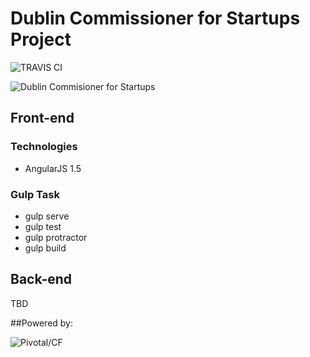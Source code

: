 # Dublin Commissioner for Startups Project

![TRAVIS CI](https://travis-ci.org/databasedsc/database-dsc.svg?branch=master)

![Dublin Commisioner for Startups](https://fbcdn-sphotos-b-a.akamaihd.net/hphotos-ak-xpl1/v/t1.0-9/11140284_1509683702666953_7257968044063040992_n.png?oh=1594bb0d91ce03acc8e176d142bfa3d3&oe=5727B41F&__gda__=1462375611_184907b159884c9bd789788e72c4b8e2)



## Front-end

### Technologies

- AngularJS 1.5

### Gulp Task

- gulp serve
- gulp test
- gulp protractor
- gulp build


## Back-end

TBD

##Powered by:

![Pivotal/CF](https://lh6.googleusercontent.com/TnlmxnMC9UgxldWpn6IdD3uTtE09lMCpqRN7hStfkmaRaPRUwyEbiTLrBnrrFOY74FtkSg=w2536-h1221)
